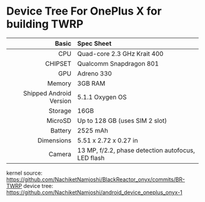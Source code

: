 Device Tree For OnePlus X for building TWRP
==================================

Basic   | Spec Sheet
-------:|:-------------------------
CPU     | Quad-core 2.3 GHz Krait 400
CHIPSET | Qualcomm Snapdragon 801
GPU     | Adreno 330
Memory  | 3GB RAM
Shipped Android Version | 5.1.1 Oxygen OS
Storage | 16GB
MicroSD | Up to 128 GB (uses SIM 2 slot)
Battery | 2525 mAh
Dimensions | 5.51 x 2.72 x 0.27 in
Camera  | 13 MP, f/2.2, phase detection autofocus, LED flash


kernel source: https://github.com/NachiketNamjoshi/BlackReactor_onyx/commits/BR-TWRP
device tree: https://github.com/NachiketNamjoshi/android_device_oneplus_onyx-1